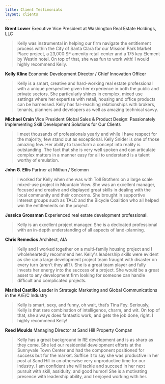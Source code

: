 ```yaml
---
title: Client Testimonials
layout: clients
---
```

**Brent Lower**
Executive Vice President at Washington Real Estate Holdings, LLC

> Kelly was instrumental in helping our firm navigate the entitlement process within the City of Santa Clara for our Mission Park Market Place project, a 23,000 SF amenity retail center and a 175 key Element by Westin hotel. On top of that, she was fun to work with! I would highly recommend Kelly.

**Kelly Kline**
Economic Development Director / Chief Innovation Officer

> Kelly is a smart, creative and hard-working real estate professional with a unique perspective given her experience in both the public and private sectors. She particularly shines in complex, mixed use settings where her expertise with retail, housing and office products can be harnessed. Kelly has far-reaching relationships with brokers, tenants, planners and developers as well as amazing technical savvy.

**Michael Crain**
Vice President Global Sales & Product Design: Passionately Implementing Skill Development Solutions for Our Clients

> I meet thousands of professionals yearly and while I have respect for the majority, few stand out as exceptional. Kelly Snider is one of those amazing few. Her ability to transform a concept into reality is outstanding. The fact that she is very well spoken and can articulate complex matters in a manner easy for all to understand is a talent worthy of emulation.

**John G. Ellis**
Partner at Mithun / Solomon

> I worked for Kelly when she was with Toll Brothers on a large scale mixed-use project in Mountain View. She was an excellent manager, focused and creative and displayed great skills in dealing with the local community and their concerns. She brought in supportive interest groups such as TALC and the Bicycle Coalition who all helped win the entitlements on the project.

**Jessica Grossman**
Experienced real estate development professional.

> Kelly is an excellent project manager. She is a dedicated professional with an in-depth understanding of all aspects of land-planning.

**Chris Remedios**
Architect, AIA

> Kelly and I worked together on a multi-family housing project and I wholeheartedly recommend her. Kelly's leadership skills were evident as she ran a large development project team fraught with disaster on every turn (aren't they all?). She is a great team player and fully invests her energy into the success of a project. She would be a great asset to any development firm looking for someone can handle difficult and complicated projects.

**Maribel Castillo**
Leader in Strategic Marketing and Global Communications in the A/E/C Industry

> Kelly is smart, sexy, and funny, oh wait, that’s Tina Fey. Seriously, Kelly is that rare combination of intelligence, charm, and wit. On top of that, she always does fantastic work, and gets the job done, right. I highly recommend Kelly!

**Reed Moulds**
Managing Director at Sand Hill Property Compan

> Kelly has a great background in RE development and is as sharp as they come. She led our residential development efforts at the Sunnyvale Town Center and had the component positioned for success but for the market. Suffice it to say she was productive in her post at Sand Hill in an otherwise very unproductive time for our industry. I am confident she will tackle and succeed in her next pursuit with skill, assiduity, and good humor! She is a motivating presence with leadership ability, and I enjoyed working with her.
